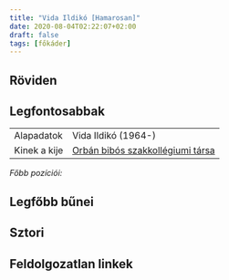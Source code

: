 ```yaml
---
title: "Vida Ildikó [Hamarosan]"
date: 2020-08-04T02:22:07+02:00
draft: false
tags: [főkáder]
---
```


## Röviden



## Legfontosabbak

|                           |                                                                    |
| :---                      | :----                                                              |
| Alapadatok                | Vida Ildikó (1964-)                                                |
| Kinek a kije              | [Orbán bibós szakkollégiumi társa](../orban-viktor)                |

*Főbb pozíciói:*


## Legfőbb bűnei



## Sztori

## Feldolgozatlan linkek
